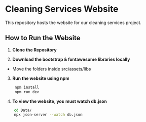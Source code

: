 # Cleaning Services Website

This repository hosts the website for our cleaning services project.

## How to Run the Website

1. **Clone the Repository**

2. **Download the bootstrap & fontawesome libraries locally**
  - Move the folders inside src/assets/libs

3. **Run the website using npm**

   ```bash
    npm install
    npm run dev
   ```

4. **To view the website, you must watch db.json**

```bash
    cd Data/
    npx json-server --watch db.json
```
